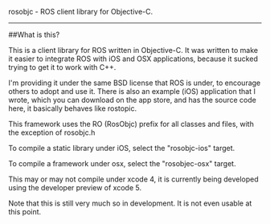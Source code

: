 rosobjc - ROS client library for Objective-C.
***
##What is this?

This is a client library for ROS written in Objective-C. It was written to make it easier to integrate ROS with iOS and OSX applications, because it sucked trying to get it to work with C++.

I'm providing it under the same BSD license that ROS is under, to encourage others to adopt and use it. There is also an example (iOS) application that I wrote, which you can download on the app store, and has the source code here, it basically behaves like rostopic.

This framework uses the RO (RosObjc) prefix for all classes and files, with the exception of rosobjc.h

To compile a static library under iOS, select the "rosobjc-ios" target.

To compile a framework under osx, select the "rosobjec-osx" target.

This may or may not compile under xcode 4, it is currently being developed using the developer preview of xcode 5.

Note that this is still very much so in development. It is not even usable at this point.
